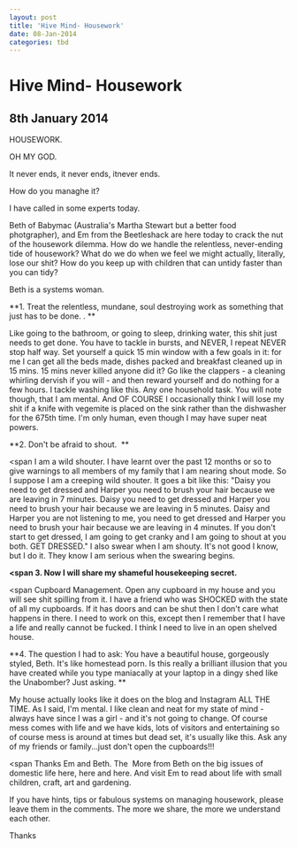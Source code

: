 ```yaml
---
layout: post
title: 'Hive Mind- Housework'
date: 08-Jan-2014
categories: tbd
---
```


# Hive Mind- Housework

## 8th January 2014

HOUSEWORK.

OH MY GOD.

It never ends,   it never ends, itnever ends.

How do you managhe it?

I have called in some experts today.

Beth of Babymac (Australia's Martha Stewart but a better food photgrapher), and Em from the Beetleshack are here today to crack the nut of the housework dilemma. How do we handle the relentless, never-ending tide of housework? What do we do when we feel we might actually, literally, lose our shit? How do you keep up with children that can untidy faster than you can tidy?

Beth is a systems woman.

**1. Treat the relentless, mundane, soul destroying work as something that just has to be done. . **

Like going to the bathroom, or going to sleep, drinking water, this shit just needs to get done. You have to tackle in bursts, and NEVER, I repeat NEVER stop half way. Set yourself a quick 15 min window with a few goals in it: for me I can get all the beds made, dishes packed and breakfast cleaned up in 15 mins. 15 mins never killed anyone did it? Go like the clappers - a cleaning whirling dervish if you will - and then reward yourself and do nothing for a few hours. I tackle washing like this. Any one household task. You will note though, that I am mental. And OF COURSE I occasionally think I will lose my shit if a knife with vegemite is placed on the sink rather than the dishwasher for the 675th time. I'm only human, even though I may have super neat powers.

**2. Don't be afraid to shout.  **

<span I am a wild shouter. I have learnt over the past 12 months or so to give warnings to all members of my family that I am nearing shout mode. So I suppose I am a creeping wild shouter. It goes a bit like this: "Daisy you need to get dressed and Harper you need to brush your hair because we are leaving in 7 minutes. Daisy you need to get dressed and Harper you need to brush your hair because we are leaving in 5 minutes. Daisy and Harper you are not listening to me, you need to get dressed and Harper you need to brush your hair because we are leaving in 4 minutes. If you don't start to get dressed, I am going to get cranky and I am going to shout at you both. GET DRESSED." I also swear when I am shouty. It's not good I know, but I do it. They know I am serious when the swearing begins.  </span>

**<span 3. Now I will share my shameful housekeeping secret.</span>**

<span Cupboard Management. Open any cupboard in my house and you will see shit spilling from it. I have a friend who was SHOCKED with the state of all my cupboards. If it has doors and can be shut then I don't care what happens in there. I need to work on this, except then I remember that I have a life and really cannot be fucked. I think I need to live in an open shelved house.</span>

**4. The question I had to ask: You have a beautiful house, gorgeously styled, Beth. It's like homestead porn. Is this really a brilliant illusion that you have created while you type maniacally at your laptop in a dingy shed like the Unabomber? Just asking. **

My house actually looks like it does on the blog and Instagram ALL THE TIME. As I said, I'm mental. I like clean and neat for my state of mind - always have since I was a girl - and it's not going to change. Of course mess comes with life and we have kids, lots of visitors and entertaining so of course mess is around at times but dead set, it's usually like this. Ask any of my friends or family...just don't open the cupboards!!!

<span Thanks Em and Beth. The  More from Beth on the big issues of domestic life here, here and here. And visit Em to read about life with small children, craft, art and gardening. </span>

If you have hints, tips or fabulous systems on managing housework, please leave them in the comments. The more we share, the more we understand each other.

Thanks

 
